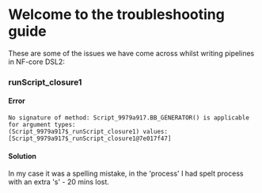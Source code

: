 # Welcome to the troubleshooting guide

These are some of the issues we have come across whilst writing pipelines in NF-core DSL2:

### runScript_closure1

#### Error

```
No signature of method: Script_9979a917.BB_GENERATOR() is applicable for argument types: 
(Script_9979a917$_runScript_closure1) values: [Script_9979a917$_runScript_closure1@7e017f47]
```

#### Solution

In my case it was a spelling mistake, in the 'process' I had spelt process with an extra 's' - 20 mins lost.
